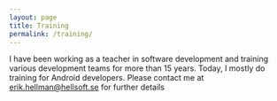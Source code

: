 ```yaml
---
layout: page
title: Training
permalink: /training/
---
```

I have been working as a teacher in software development and training various development teams for more than 15 years.
Today, I mostly do training for Android developers.
Please contact me at [erik.hellman@hellsoft.se](mailto:erik.hellman@hellsoft.se) for further details


